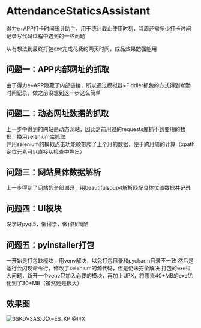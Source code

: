 # AttendanceStaticsAssistant
得力e+APP打卡时间统计助手，用于统计截止使用时刻，当周还需多少打卡时间
记录写代码过程中遇到的一些问题

从有想法到最终打包exe完成花费约两天时间，成品效果勉强能用

## 问题一：APP内部网址的抓取
由于得力e+APP隐藏了内部链接，所以通过模拟器+Fiddler抓包的方式得到考勤时间记录，做之前没想到这一步这么简单

## 问题二：动态网址数据的抓取
上一步中得到的网站是动态网站，因此之前用过的requests库抓不到要用的数据，换用selenium库抓取  
并用selenium的模拟点击功能顺带爬了上个月的数据，便于跨月周的计算（xpath定位元素可以直接从检查中导出）

## 问题三：网站具体数据解析
上一步得到了网站的全部源码，用beautifulsoup4解析匹配具体位置数据并记录

## 问题四：UI模块
没学过pyqt5，懒得学，做得很简陋

## 问题五：pyinstaller打包
一开始是打包缺模块，用venv解决，以免打包目录和pycharm目录不一致
然后是运行会闪现命令行，修改了selenium的源代码，但是仍未完全解决
打包的exe过大问题，新开一个venv只加入必要的模块，再加上UPX，将原来40+MB的exe优化到了30+MB（虽然还是很大）

## 效果图
![3SKDV3AS}J{X~ES_KP @I4X](https://user-images.githubusercontent.com/56437903/218032927-8516c6ca-603b-49d5-97c8-8511724a4fac.png)
